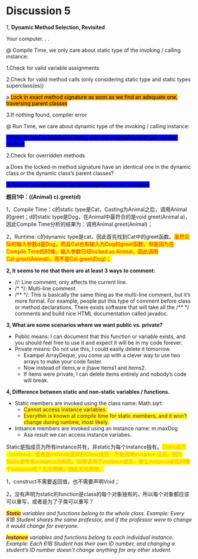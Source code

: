 # Discussion 5

1, **Dynamic Method Selection, Revisited**

Your computer. . .

@ Compile Time, we only care about static type of the invoking / calling instance:

1.Check for valid variable assignments

2.Check for valid method calls (only considering static type and static types superclass(es))

&#x20;       a.<mark style="background-color:orange;">Lock in exact method signature as soon as we find an adequate one, traversing parent classes</mark>

3.If nothing found, compiler error

@ Run Time, we care about dynamic type of the invoking / calling instance:

<mark style="background-color:blue;">1.If the locked-in method is static, skip the step below and just run that method</mark>

2.Check for overridden methods

&#x20;       a.Does the locked-in method signature have an identical one in the dynamic class or the dynamic class’s parent classes?

&#x20; <mark style="background-color:blue;">3.  Ensure casted objects can be assigned to their variables</mark>

**题目1中：((Animal) c).greet(d)**

1，Compile Time：c的static type是Cat，Casting为Animal之后，调用Animal的greet；d的static type是Dog，在Animal中最符合的是void greet(Animal a)，因此Compile Time分析的结果为：调用Animal.greet(Animal)；

2，Runtime: c的dynamic type是cat，因此首先找到Cat中的greet函数。<mark style="color:red;">虽然实际的输入参数d是Dog，而且Cat也有输入为Dog的greet函数，但是因为在Compile Time的时候，输入参数已经locked as Animal，因此调用Cat.greet(Animal)，而不是Cat.greet(Dog)；</mark>





**2, It seems to me that there are at least 3 ways to comment:**

* //: Line comment, only affects the current line.
* /\* \*/: Multi-line comment.
* /\*\* \*/: This is basically the same thing as the multi-line comment, but it’s more formal. For example, people put this type of comment before class or method declarations. There exists software that will take all the /\*\* \*/ comments and build nice HTML documentation called javadoc.



**3, What are some scenarios where we want public vs. private?**

* Public means: I can document that this function or variable exists, and you should feel free to use it and expect it will be in my code forever.
* Private means: Do not use this, I could easily delete it tomorrow.
  * Exampel ArrayDeque, you come up with a clever way to use two arrays to make your code faster.
  * Now instead of items,w e jhave items1 and items2.&#x20;
  * If items were private, I can delete items entirely and nobody’s code will break.

**4, Difference between static and non-static variables / functions.**

* Static members are invoked using the class name: Math.sqrt
  * <mark style="color:purple;">Cannot access instance variables.</mark>
  * <mark style="color:purple;">Everythin is known at compile time for static members, and it won't change during runtime, most likely.</mark>
* Intsance members are invoked using an instance name: m.maxDog
  * Asa  result we can access instance variabes.

Static是指成员为所有instance共有，非static为每个instance独有。<mark style="color:orange;">Static成员（method，或者是IntNode这样的Class成员）不能调用instance 成员。因为Static是所有instance共有的，如果调用了instance成员，那么instance是指的哪个instance呢？无法明确，因此无法使用。</mark>

1，construct不需要返回值，也不需要声明Void；

2，没有声明为static的function是class的每个对象独有的，所以每个对象都应该可以重写，或者是为了子类可以重写？

_<mark style="color:purple;">**Static**</mark> variables and functions belong to the whole class. Example: Every 61B Student shares the same professor, and if the professor were to change it would change for everyone._

_<mark style="color:purple;">**Instance**</mark> variables and functions belong to each individual instance. Example: Each 61B Student has their own ID number, and changing a student’s ID number doesn’t change anything for any other student._


